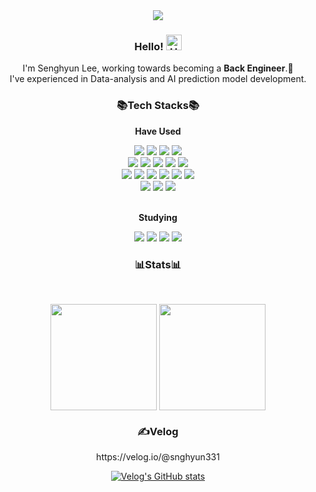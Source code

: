 <div align=center>
	<img src="https://capsule-render.vercel.app/api?type=cylinder&height=130&color=auto&text=snghyun%20Github🐣&fontSize=60&animation=twinkling" />	
</div>

<div align=center>
	<h3>Hello!  <img src="https://raw.githubusercontent.com/Tarikul-Islam-Anik/Animated-Fluent-Emojis/master/Emojis/Hand%20gestures/Hand%20with%20Fingers%20Splayed%20Light%20Skin%20Tone.png" alt="Hand with Fingers Splayed Light Skin Tone" width="25" height="25" /></h3>
	<p>I'm Senghyun Lee, working towards becoming a <strong>Back Engineer</strong>.💪 <br> I've experienced in Data-analysis and AI prediction model development.</p> 
</div>

<div align=center>
	<h3>📚Tech Stacks📚</h3>
	<p><strong>Have Used</strong></p>
</div>
<div align=center>
	<img src="https://img.shields.io/badge/JavaScript-F7DF1E?style=flat&logo=JavaScript&logoColor=white" />
	<img src="https://img.shields.io/badge/Python-3776AB?style=flat&logo=Python&logoColor=white">
	<img src="https://img.shields.io/badge/SQL-4479A1?style=flat&logo=SQL&logoColor=white" />
	<img src="https://img.shields.io/badge/R-276DC3?style=flat&logo=R&logoColor=white" />
	<br>
	<img src="https://img.shields.io/badge/ExpressJs-000000?style=flat&logo=Express&logoColor=white" />
	<img src="https://img.shields.io/badge/Flask-000000?style=flat&logo=flask&logoColor=white" />
	<img src="https://img.shields.io/badge/MongoDB-47A248?style=flat&logo=mongodb&logoColor=white" />
	<img src="https://img.shields.io/badge/AWS S3-569A31?style=flat&logo=amazons3&logoColor=white" />
	<img src="https://img.shields.io/badge/Elasticsearch-005571?style=flat&logo=elasticsearch&logoColor=white" />
	<br>
	<img src="https://img.shields.io/badge/AWS EC2-FF9900?style=flat&logo=amazonec2&logoColor=white" />
	<img src="https://img.shields.io/badge/Nginx-009639?style=flat&logo=nginx&logoColor=white" />
	<img src="https://img.shields.io/badge/Docker-2496ED?style=flat&logo=docker&logoColor=white" />
	<img src="https://img.shields.io/badge/Linux-FCC624?style=flat&logo=linux&logoColor=white" />
	<img src="https://img.shields.io/badge/Git-F05032?style=flat&logo=git&logoColor=white" />
	<img src="https://img.shields.io/badge/Git LFS-F64935?style=flat&logo=gitlfs&logoColor=white" />
	<br>
	<img src="https://img.shields.io/badge/Selenium-43B02A?style=flat&logo=selenium&logoColor=white" />
	<img src="https://img.shields.io/badge/Scikit learn-F7931E?style=flat&logo=scikitlearn&logoColor=white" />
	<img src="https://img.shields.io/badge/Keras-D00000?style=flat&logo=keras&logoColor=white" />	
</div>
<br>
<div align=center>
	<p><strong>Studying</strong></p>
</div>
<div align=center>
 	<img src="https://img.shields.io/badge/TypeScript-3178C6?style=flat&logo=TypeScript&logoColor=white" />
  	<img src="https://img.shields.io/badge/Nest.js-E0234E?style=flat&logo=nestjs&logoColor=white" />
   	<img src="https://img.shields.io/badge/MySQL-4479A1?style=flat&logo=mysql&logoColor=white" />
	<img src="https://img.shields.io/badge/Jenkins-D24939?style=flat&logo=jenkins&logoColor=white" />
</div>

<div align=center>
	<h3>📊Stats📊</h3>
</div>
<br>
<div align=center>
	<p align="center">
    <img align="center" height=170 src="https://github-readme-stats.vercel.app/api/top-langs/?username=snghyun331&layout=donut&theme=rose_pine&hide=jupyter%20notebook" />
  </a>
    <img align="center" height=170 src="https://github-readme-stats.vercel.app/api?username=snghyun331&hide=${가릴항목}&theme=rose_pine" />
  </a>
</p>
</div>
<div align=center>
	<h3>✍Velog</h3>
</div>
<div align=center>
https://velog.io/@snghyun331
	
[![Velog's GitHub stats](https://velog-readme-stats.vercel.app/api?name=snghyun331)](https://velog.io/@snghyun331)

</div>
